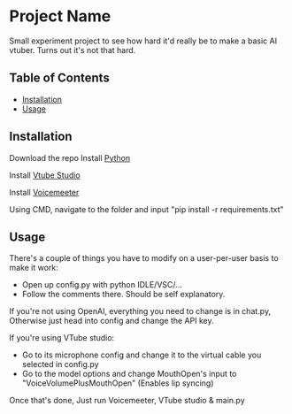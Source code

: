# Project Name

Small experiment project to see how hard it'd really be to make a basic AI vtuber. Turns out it's not that hard.

## Table of Contents

- [Installation](#installation)
- [Usage](#usage)

## Installation

Download the repo
Install [Python](https://www.python.org/downloads/)

Install [Vtube Studio](https://store.steampowered.com/app/1325860/VTube_Studio/)

Install [Voicemeeter](https://vb-audio.com/Voicemeeter/)

Using CMD, navigate to the folder and input "pip install -r requirements.txt"

## Usage

There's a couple of things you have to modify on a user-per-user basis to make it work:
- Open up config.py with python IDLE/VSC/...
- Follow the comments there. Should be self explanatory.

If you're not using OpenAI, everything you need to change is in chat.py, Otherwise just head into config and change the API key.

If you're using VTube studio:
- Go to its microphone config and change it to the virtual cable you selected in config.py
- Go to the model options and change MouthOpen's input to "VoiceVolumePlusMouthOpen" 
(Enables lip syncing)

Once that's done, Just run Voicemeeter, VTube studio & main.py
